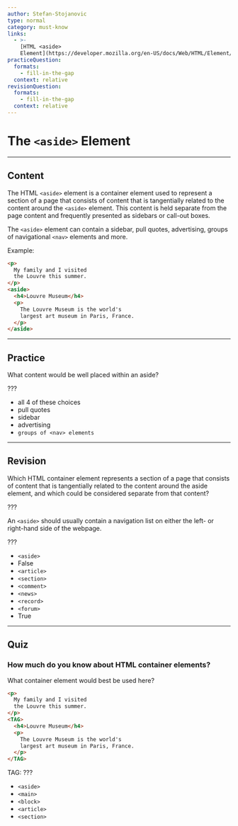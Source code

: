 ```yaml
---
author: Stefan-Stojanovic
type: normal
category: must-know
links:
  - >-
    [HTML <aside>
    Element](https://developer.mozilla.org/en-US/docs/Web/HTML/Element/aside){documentation}
practiceQuestion:
  formats:
    - fill-in-the-gap
  context: relative
revisionQuestion:
  formats:
    - fill-in-the-gap
  context: relative
---
```


# The `<aside>` Element


---

## Content

The HTML `<aside>` element is a container element used to represent a section of a page that consists of content that is tangentially related to the content around the `<aside>` element. This content is held separate from the page content and frequently presented as sidebars or call-out boxes.

The `<aside>` element can contain a sidebar, pull quotes, advertising, groups of navigational `<nav>` elements and more.

Example:

```html
<p>
  My family and I visited
  the Louvre this summer.
</p>
<aside>
  <h4>Louvre Museum</h4>
  <p>
    The Louvre Museum is the world's
    largest art museum in Paris, France.
  </p>
</aside>
```


---

## Practice

What content would be well placed within an aside?

???

- all 4 of these choices
- pull quotes
- sidebar
- advertising
- `groups of <nav> elements`


---

## Revision

Which HTML container element represents a section of a page that consists of content that is tangentially related to the content around the aside element, and which could be considered separate from that content?

???

An `<aside>` should usually contain a navigation list on either the left- or right-hand side of the webpage.

???

- `<aside>`
- False
- `<article>`
- `<section>`
- `<comment>`
- `<news>`
- `<record>`
- `<forum>`
- True


---

## Quiz

### How much do you know about HTML container elements?


What container element would best be used here?

```html
<p>
  My family and I visited
  the Louvre this summer.
</p>
<TAG>
  <h4>Louvre Museum</h4>
  <p>
    The Louvre Museum is the world's
    largest art museum in Paris, France.
  </p>
</TAG>
```

TAG: ???

- `<aside>`
- `<main>`
- `<block>`
- `<article>`
- `<section>`
